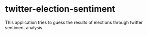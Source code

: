 # twitter-election-sentiment
This application tries to guess the results of elections through twitter sentiment analysis
